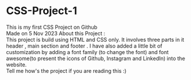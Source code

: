 # CSS-Project-1
This is my first CSS Project on Github
<br>
Made on 5 Nov 2023
About this Project : 
<br>
This project is build using HTML and CSS only. It involves three parts in it header , main section and footer . I have also added a little bit of customization
by adding a font family (to change the font) and font awesome(to present the icons of Github, Instagram and LinkedIn) into the website.
<br>
Tell me how's the project if you are reading this :)
